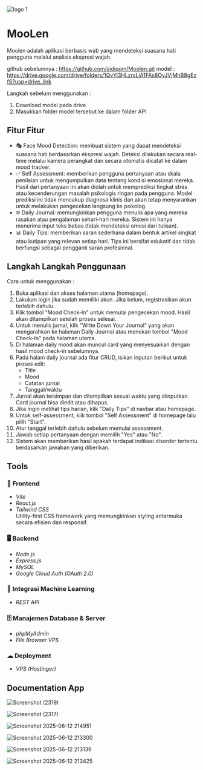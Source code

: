 ![logo 1](https://github.com/user-attachments/assets/7e0c90af-3220-4cf6-870a-10f0fcf960f9)

# MooLen
Moolen adalah aplikasi berbasis wab yang mendeteksi suasana hati pengguna melalui analisis ekspresi wajah.

github sebelumnya : https://github.com/sidiqqm/Moolen.git
model : https://drive.google.com/drive/folders/1QvYi3HLzrsLjA1FAs8OyJVjMhB8gEzfS?usp=drive_link

Langkah sebelum menggunakan : 
1. Download model pada drive
2. Masukkan folder model tersebut ke dalam folder API

## Fitur Fitur
- 🎭 Face Mood Detection: membuat sistem yang dapat mendeteksi suasana hati berdasarkan ekspresi wajah. Deteksi dilakukan secara real-time melalui kamera perangkat dan secara otomatis dicatat ke dalam mood tracker.
- ✅ Self Assessment: memberikan pengguna pertanyaan atau skala penilaian untuk mengumpulkan data tentang kondisi emosional mereka. Hasil dari pertanyaan ini akan diolah untuk memprediksi tingkat stres atau kecenderungan masalah psikologis ringan pada pengguna. Model prediksi ini tidak mencakup diagnosa klinis dan akan tetap menyarankan untuk melakukan pengecekan langsung ke psikolog.
- 🌐 Daily Journal: memungkinkan pengguna menulis apa yang mereka rasakan atau pengalaman sehari-hari mereka. Sistem ini hanya menerima input teks bebas (tidak mendeteksi emosi dari tulisan). 
- 📊 Daily Tips:  memberikan saran sederhana dalam bentuk artikel singkat atau kutipan yang relevan setiap hari. Tips ini bersifat edukatif dan tidak berfungsi sebagai pengganti saran profesional.

## Langkah Langkah Penggunaan
Cara untuk menggunakan : 
1.	Buka aplikasi dan akses halaman utama (homepage).
2.	Lakukan login jika sudah memiliki akun. Jika belum, registrasikan akun terlebih dahulu.
3.	Klik tombol "Mood Check-In" untuk memulai pengecekan mood. Hasil akan ditampilkan setelah proses selesai.
4.	Untuk menulis jurnal, klik "Write Down Your Journal" yang akan mengarahkan ke halaman Daily Journal atau menekan tombol "Mood Check-In" pada halaman utama.
5.	Di halaman daily mood akan muncul card yang menyesuaikan dengan hasil mood check-in sebelumnya.
6.	Pada halam daily journal ada fitur CRUD, isikan inputan berikut untuk proses edit:
    -	Title
    -	Mood
    -	Catatan jurnal
    -	Tanggal/waktu
7.	Jurnal akan tersimpan dan ditampilkan sesuai waktu yang diinputkan. Card journal bisa diedit atau dihapus.
8.	Jika ingin melihat tips harian, klik "Daily Tips" di navbar atau homepage.
9.	Untuk self-assessment, klik tombol "Self Assessment" di homepage lalu pilih "Start".
10.	Atur tanggal terlebih dahulu sebelum memulai assessment.
11.	Jawab setiap pertanyaan dengan memilih "Yes" atau "No".
12.	Sistem akan memberikan hasil apakah terdapat indikasi disorder tertentu berdasarkan jawaban yang diberikan.

## Tools 
### 🔧 Frontend
- *Vite*  
- *React.js*  
- *Tailwind CSS*  
  Utility-first CSS framework yang memungkinkan styling antarmuka secara efisien dan responsif.

### 🖥 Backend
- *Node.js*  
- *Express.js*  
- *MySQL*  
- *Google Cloud Auth (OAuth 2.0)*  

### 🧠 Integrasi Machine Learning
- *REST API*  

### 🗄 Manajemen Database & Server
- *phpMyAdmin* 
- *File Browser VPS*  

### ☁ Deployment
- *VPS (Hostinger)*  

## Documentation App
![Screenshot (2319)](https://github.com/user-attachments/assets/ef47477d-f168-4d97-a0df-a0c63c0d5b61)

![Screenshot (2317)](https://github.com/user-attachments/assets/a20e3001-ce0f-468c-8721-c543aa0e3792)

![Screenshot 2025-06-12 214951](https://github.com/user-attachments/assets/ac334195-ff65-4ddc-9b19-de6a4c0c0e2a)

![Screenshot 2025-06-12 213300](https://github.com/user-attachments/assets/5238bffc-5f29-4df9-a3f7-838a308aec43)

![Screenshot 2025-06-12 213139](https://github.com/user-attachments/assets/a1b7c262-384d-485c-9145-0ceb31f369e4)

![Screenshot 2025-06-12 213425](https://github.com/user-attachments/assets/3e345bdc-2cdf-49a4-ac89-bceb8bda9010)


